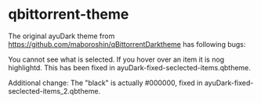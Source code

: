 # qbittorrent-theme

The original ayuDark theme from https://github.com/maboroshin/qBittorrentDarktheme has following bugs:

You cannot see what is selected. If you hover over an item it is nog highlightd. This has been fixed in ayuDark-fixed-seclected-items.qbtheme.

Additional change: The "black" is actually #000000, fixed in ayuDark-fixed-seclected-items_2.qbtheme.
